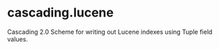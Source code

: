 cascading.lucene
================

Cascading 2.0 Scheme for writing out Lucene indexes using Tuple field values.